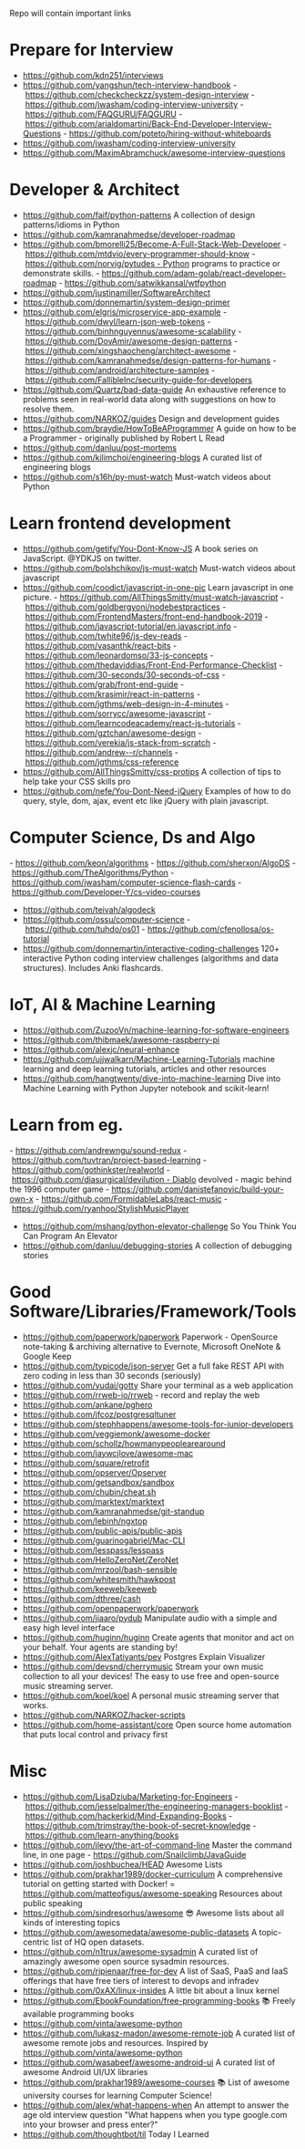 Repo will contain important links

# Prepare for Interview
- https://github.com/kdn251/interviews
- https://github.com/yangshun/tech-interview-handbook
- https://github.com/checkcheckzz/system-design-interview
- https://github.com/jwasham/coding-interview-university
- https://github.com/FAQGURU/FAQGURU
- https://github.com/arialdomartini/Back-End-Developer-Interview-Questions
- https://github.com/poteto/hiring-without-whiteboards
- https://github.com/jwasham/coding-interview-university
- https://github.com/MaximAbramchuck/awesome-interview-questions 


# Developer & Architect
- https://github.com/faif/python-patterns A collection of design patterns/idioms in Python
- https://github.com/kamranahmedse/developer-roadmap
- https://github.com/bmorelli25/Become-A-Full-Stack-Web-Developer
- https://github.com/mtdvio/every-programmer-should-know
- https://github.com/norvig/pytudes - Python programs to practice or demonstrate skills.
- https://github.com/adam-golab/react-developer-roadmap
- https://github.com/satwikkansal/wtfpython
- https://github.com/justinamiller/SoftwareArchitect
- https://github.com/donnemartin/system-design-primer
- https://github.com/elgris/microservice-app-example
- https://github.com/dwyl/learn-json-web-tokens
- https://github.com/binhnguyennus/awesome-scalability
- https://github.com/DovAmir/awesome-design-patterns
- https://github.com/xingshaocheng/architect-awesome
- https://github.com/kamranahmedse/design-patterns-for-humans
- https://github.com/android/architecture-samples
- https://github.com/FallibleInc/security-guide-for-developers
- https://github.com/Quartz/bad-data-guide An exhaustive reference to problems seen in real-world data along with suggestions on how to resolve them.
- https://github.com/NARKOZ/guides Design and development guides
- https://github.com/braydie/HowToBeAProgrammer A guide on how to be a Programmer - originally published by Robert L Read
- https://github.com/danluu/post-mortems
- https://github.com/kilimchoi/engineering-blogs A curated list of engineering blogs
- https://github.com/s16h/py-must-watch Must-watch videos about Python



# Learn frontend development
- https://github.com/getify/You-Dont-Know-JS A book series on JavaScript. @YDKJS on twitter.
- https://github.com/bolshchikov/js-must-watch Must-watch videos about javascript
- https://github.com/coodict/javascript-in-one-pic Learn javascript in one picture.
- https://github.com/AllThingsSmitty/must-watch-javascript
- https://github.com/goldbergyoni/nodebestpractices
- https://github.com/FrontendMasters/front-end-handbook-2019
- https://github.com/javascript-tutorial/en.javascript.info
- https://github.com/twhite96/js-dev-reads
- https://github.com/vasanthk/react-bits
- https://github.com/leonardomso/33-js-concepts
- https://github.com/thedaviddias/Front-End-Performance-Checklist
- https://github.com/30-seconds/30-seconds-of-css
- https://github.com/grab/front-end-guide
- https://github.com/krasimir/react-in-patterns
- https://github.com/jgthms/web-design-in-4-minutes
- https://github.com/sorrycc/awesome-javascript
- https://github.com/learncodeacademy/react-js-tutorials
- https://github.com/gztchan/awesome-design
- https://github.com/verekia/js-stack-from-scratch
- https://github.com/andrew--r/channels
- https://github.com/jgthms/css-reference
- https://github.com/AllThingsSmitty/css-protips A collection of tips to help take your CSS skills pro
- https://github.com/nefe/You-Dont-Need-jQuery Examples of how to do query, style, dom, ajax, event etc like jQuery with plain javascript.


# Computer Science, Ds and Algo
- https://github.com/keon/algorithms
- https://github.com/sherxon/AlgoDS
- https://github.com/TheAlgorithms/Python
- https://github.com/jwasham/computer-science-flash-cards
- https://github.com/Developer-Y/cs-video-courses
- https://github.com/teivah/algodeck
- https://github.com/ossu/computer-science
- https://github.com/tuhdo/os01
- https://github.com/cfenollosa/os-tutorial
- https://github.com/donnemartin/interactive-coding-challenges 120+ interactive Python coding interview challenges (algorithms and data structures). Includes Anki flashcards.


# IoT, AI & Machine Learning
- https://github.com/ZuzooVn/machine-learning-for-software-engineers
- https://github.com/thibmaek/awesome-raspberry-pi
- https://github.com/alexjc/neural-enhance
- https://github.com/ujjwalkarn/Machine-Learning-Tutorials machine learning and deep learning tutorials, articles and other resources
- https://github.com/hangtwenty/dive-into-machine-learning Dive into Machine Learning with Python Jupyter notebook and scikit-learn!


# Learn from eg. 
- https://github.com/andrewngu/sound-redux
- https://github.com/tuvtran/project-based-learning
- https://github.com/gothinkster/realworld
- https://github.com/diasurgical/devilution - Diablo devolved - magic behind the 1996 computer game
- https://github.com/danistefanovic/build-your-own-x
- https://github.com/FormidableLabs/react-music
- https://github.com/ryanhoo/StylishMusicPlayer
- https://github.com/mshang/python-elevator-challenge So You Think You Can Program An Elevator
- https://github.com/danluu/debugging-stories A collection of debugging stories


# Good Software/Libraries/Framework/Tools
- https://github.com/paperwork/paperwork Paperwork - OpenSource note-taking & archiving alternative to Evernote, Microsoft OneNote & Google Keep
- https://github.com/typicode/json-server Get a full fake REST API with zero coding in less than 30 seconds (seriously)
- https://github.com/yudai/gotty Share your terminal as a web application
- https://github.com/rrweb-io/rrweb - record and replay the web
- https://github.com/ankane/pghero
- https://github.com/jfcoz/postgresqltuner
- https://github.com/stephhappens/awesome-tools-for-junior-developers
- https://github.com/veggiemonk/awesome-docker
- https://github.com/schollz/howmanypeoplearearound
- https://github.com/jaywcjlove/awesome-mac
- https://github.com/square/retrofit
- https://github.com/opserver/Opserver
- https://github.com/getsandbox/sandbox
- https://github.com/chubin/cheat.sh
- https://github.com/marktext/marktext
- https://github.com/kamranahmedse/git-standup
- https://github.com/lebinh/ngxtop
- https://github.com/public-apis/public-apis
- https://github.com/guarinogabriel/Mac-CLI
- https://github.com/lesspass/lesspass
- https://github.com/HelloZeroNet/ZeroNet
- https://github.com/mrzool/bash-sensible
- https://github.com/whitesmith/hawkpost
- https://github.com/keeweb/keeweb
- https://github.com/dthree/cash
- https://github.com/openpaperwork/paperwork
- https://github.com/jiaaro/pydub Manipulate audio with a simple and easy high level interface
- https://github.com/huginn/huginn Create agents that monitor and act on your behalf. Your agents are standing by!
- https://github.com/AlexTatiyants/pev Postgres Explain Visualizer
- https://github.com/devsnd/cherrymusic Stream your own music collection to all your devices! The easy to use free and open-source music streaming server.
- https://github.com/koel/koel A personal music streaming server that works.
- https://github.com/NARKOZ/hacker-scripts 
- https://github.com/home-assistant/core Open source home automation that puts local control and privacy first

# Misc
- https://github.com/LisaDziuba/Marketing-for-Engineers
- https://github.com/jesselpalmer/the-engineering-managers-booklist
- https://github.com/hackerkid/Mind-Expanding-Books
- https://github.com/trimstray/the-book-of-secret-knowledge
- https://github.com/learn-anything/books
- https://github.com/jlevy/the-art-of-command-line Master the command line, in one page
- https://github.com/Snailclimb/JavaGuide
- https://github.com/joshbuchea/HEAD Awesome Lists
- https://github.com/prakhar1989/docker-curriculum A comprehensive tutorial on getting started with Docker!
= https://github.com/matteofigus/awesome-speaking Resources about public speaking
- https://github.com/sindresorhus/awesome 😎 Awesome lists about all kinds of interesting topics
- https://github.com/awesomedata/awesome-public-datasets A topic-centric list of HQ open datasets.
- https://github.com/n1trux/awesome-sysadmin A curated list of amazingly awesome open source sysadmin resources.
- https://github.com/ripienaar/free-for-dev A list of SaaS, PaaS and IaaS offerings that have free tiers of interest to devops and infradev
- https://github.com/0xAX/linux-insides A little bit about a linux kernel
- https://github.com/EbookFoundation/free-programming-books 📚 Freely available programming books
- https://github.com/vinta/awesome-python
- https://github.com/lukasz-madon/awesome-remote-job A curated list of awesome remote jobs and resources. Inspired by https://github.com/vinta/awesome-python
- https://github.com/wasabeef/awesome-android-ui A curated list of awesome Android UI/UX libraries
- https://github.com/prakhar1989/awesome-courses 📚 List of awesome university courses for learning Computer Science!
- https://github.com/alex/what-happens-when An attempt to answer the age old interview question "What happens when you type google.com into your browser and press enter?"
- https://github.com/thoughtbot/til Today I Learned
